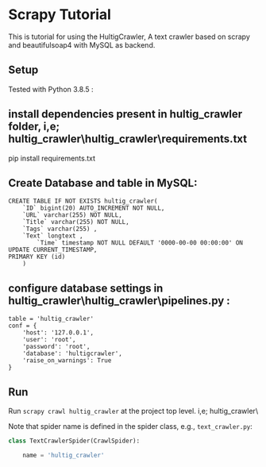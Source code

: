 # Scrapy Tutorial

This is tutorial for using the HultigCrawler, A text crawler based on scrapy and beautifulsoap4 with MySQL as backend.



## Setup
Tested with Python 3.8.5 :

## install dependencies present in hultig_crawler folder, i,e; hultig_crawler\hultig_crawler\requirements.txt
pip install requirements.txt

## Create Database and table in MySQL:

	CREATE TABLE IF NOT EXISTS hultig_crawler(
		`ID` bigint(20) AUTO_INCREMENT NOT NULL,
		`URL` varchar(255) NOT NULL,
		`Title` varchar(255) NOT NULL,
		`Tags` varchar(255) ,
		`Text` longtext ,
    		`Time` timestamp NOT NULL DEFAULT '0000-00-00 00:00:00' ON UPDATE CURRENT_TIMESTAMP,
	PRIMARY KEY (id)
    	)

## configure database settings in hultig_crawler\hultig_crawler\pipelines.py :
    
    table = 'hultig_crawler'
    conf = {
        'host': '127.0.0.1',
        'user': 'root',
        'password': 'root',
        'database': 'hultigcrawler',
        'raise_on_warnings': True
    }

## Run

Run `scrapy crawl hultig_crawler` at the project top level. i,e; hultig_crawler\

Note that spider name is defined in the spider class, e.g., `text_crawler.py`:
```python
class TextCrawlerSpider(CrawlSpider):

    name = 'hultig_crawler'
```

